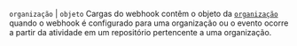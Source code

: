 `organização` | `objeto` Cargas do webhook contêm o objeto da [`organização`](/v3/orgs/#get-an-organization) quando o webhook é configurado para uma organização ou o evento ocorre a partir da atividade em um repositório pertencente a uma organização.
